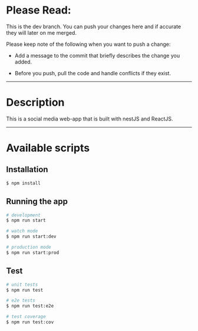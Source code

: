 # Please Read:

This is the dev branch. You can push your changes here and if accurate they will later on me merged. 

Please keep note of the following when you want to push a change:

  - Add a message to the commit that briefly describes the change you added.

  - Before you push, pull the code and handle conflicts if they exist.
---
# Description

This is a social media web-app that is built with nestJS and ReactJS.

---

# Available scripts

## Installation

```bash
$ npm install
```

## Running the app

```bash
# development
$ npm run start

# watch mode
$ npm run start:dev

# production mode
$ npm run start:prod
```

## Test

```bash
# unit tests
$ npm run test

# e2e tests
$ npm run test:e2e

# test coverage
$ npm run test:cov
```